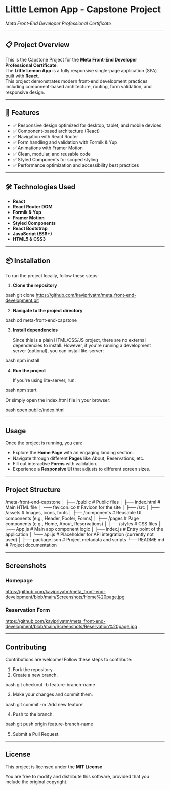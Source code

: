 # Little Lemon App - Capstone Project  
_Meta Front-End Developer Professional Certificate_

---

## 📋 Project Overview

This is the Capstone Project for the **Meta Front-End Developer Professional Certificate**.  
The **Little Lemon App** is a fully responsive single-page application (SPA) built with **React**.  
This project demonstrates modern front-end development practices including component-based architecture, routing, form validation, and responsive design.

---

## 🚀 Features

- ✅ Responsive design optimized for desktop, tablet, and mobile devices  
- ✅ Component-based architecture (React)  
- ✅ Navigation with React Router  
- ✅ Form handling and validation with Formik & Yup  
- ✅ Animations with Framer Motion  
- ✅ Clean, modular, and reusable code  
- ✅ Styled Components for scoped styling  
- ✅ Performance optimization and accessibility best practices

---

## 🛠️ Technologies Used

- **React**  
- **React Router DOM**  
- **Formik & Yup**  
- **Framer Motion**  
- **Styled Components**  
- **React Bootstrap**  
- **JavaScript (ES6+)**  
- **HTML5 & CSS3**

---

## 📦 Installation

To run the project locally, follow these steps:

1. **Clone the repository**

   
bash
   git clone https://github.com/kavipriyatm/meta_front-end-development.git


2. **Navigate to the project directory**

   
bash
   cd meta-front-end-capstone


3. **Install dependencies**

   Since this is a plain HTML/CSS/JS project, there are no external dependencies to install. However, if you're running a development server (optional), you can install lite-server:

   
bash
   npm install


4. **Run the project**

   If you're using lite-server, run:

   
bash
   npm start


   Or simply open the index.html file in your browser:

   
bash
   open public/index.html


---

## Usage

Once the project is running, you can:

- Explore the **Home Page** with an engaging landing section.
- Navigate through different **Pages** like About, Reservations, etc.
- Fill out interactive **Forms** with validation.
- Experience a **Responsive UI** that adjusts to different screen sizes.

---

## Project Structure

/meta-front-end-capstone
│
├── /public               # Public files
│   ├── index.html        # Main HTML file
│   └── favicon.ico       # Favicon for the site
│
├── /src
│   ├── /assets           # Images, icons, fonts
│   ├── /components       # Reusable UI components (e.g., Header, Footer, Forms)
│   ├── /pages            # Page components (e.g., Home, About, Reservations)
│   ├── /styles           # CSS files
│   ├── App.js            # Main app component logic
│   ├── index.js          # Entry point of the application
│   └── api.js            # Placeholder for API integration (currently not used)
│
├── package.json          # Project metadata and scripts
└── README.md             # Project documentation


---

## Screenshots

### Homepage
https://github.com/kavipriyatm/meta_front-end-development/blob/main/Screenshots/Home%20page.jpg

### Reservation Form

https://github.com/kavipriyatm/meta_front-end-development/blob/main/Screenshots/Reservation%20page.jpg

---

## Contributing

Contributions are welcome! Follow these steps to contribute:

1. Fork the repository.
2. Create a new branch.

   
bash
   git checkout -b feature-branch-name


3. Make your changes and commit them.

   
bash
   git commit -m 'Add new feature'


4. Push to the branch.

   
bash
   git push origin feature-branch-name


5. Submit a Pull Request.

---

## License

This project is licensed under the **MIT License**

You are free to modify and distribute this software, provided that you include the original copyright.


